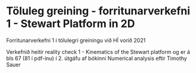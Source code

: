 # Töluleg greining - forritunarverkefni 1 - Stewart Platform in 2D
Forritunarverkefni 1 í tölulegri greiningu við HÍ vorið 2021

Verkefnið heitir reality check 1 - Kinematics of the Stewart platform og er á bls 67 (81 í pdf-inu) í 2. útgáfu af bókinni Numerical analysis eftir Timothy Sauer

